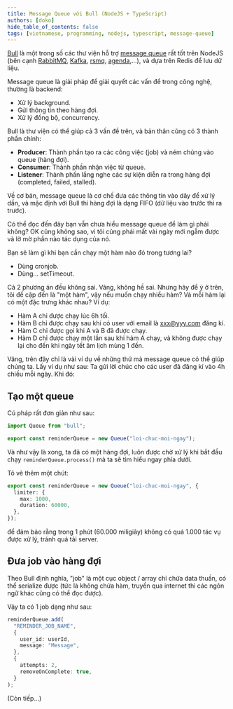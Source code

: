 ```yaml
---
title: Message Queue với Bull (NodeJS + TypeScript)
authors: [doko]
hide_table_of_contents: false
tags: [vietnamese, programming, nodejs, typescript, message-queue]
---
```


[Bull](https://github.com/OptimalBits/bull) là một trong số các thư viện hỗ trợ [message queue](https://www.cloudamqp.com/blog/2014-12-03-what-is-message-queuing.html) rất tốt trên NodeJS (bên cạnh [RabbitMQ](https://www.rabbitmq.com/tutorials/tutorial-three-javascript.html), [Kafka](https://kafka.apache.org/), [rsmq](https://github.com/smrchy/rsmq), [agenda](https://github.com/agenda/agenda),...), và dựa trên Redis để lưu dữ liệu.

Message queue là giải pháp để giải quyết các vấn đề trong công nghệ, thường là backend:

- Xử lý background.
- Gửi thông tin theo hàng đợi.
- Xử lý đồng bộ, concurrency.

Bull là thư viện có thể giúp cả 3 vấn đề trên, và bản thân cũng có 3 thành phần chính:

- **Producer**: Thành phần tạo ra các công việc (job) và ném chúng vào queue (hàng đợi).
- **Consumer**: Thành phần nhận việc từ queue.
- **Listener**: Thành phần lắng nghe các sự kiện diễn ra trong hàng đợi (completed, failed, stalled).

<!--truncate-->

Về cơ bản, message queue là cơ chế đưa các thông tin vào dãy để xử lý dần, và mặc định với Bull thì hàng đợi là dạng FIFO (dữ liệu vào trước thì ra trước).

Có thể đọc đến đây bạn vẫn chưa hiểu message queue để làm gì phải không? OK cũng không sao, vì tôi cũng phải mất vài ngày mới ngẫm được và lờ mờ phần nào tác dụng của nó.

Bạn sẽ làm gì khi bạn cần chạy một hàm nào đó trong tương lai?

- Dùng cronjob.
- Dùng... setTimeout.

Cả 2 phương án đều không sai. Vâng, không hề sai. Nhưng hãy để ý ở trên, tôi đề cập đến là "một hàm", vậy nếu muốn chạy nhiều hàm? Và mỗi hàm lại có một đặc trưng khác nhau? Ví dụ:

- Hàm A chỉ được chạy lúc 6h tối.
- Hàm B chỉ được chạy sau khi có user với email là xxx@yyy.com đăng kí.
- Hàm C chỉ được gọi khi A và B đã được chạy.
- Hàm D chỉ được chạy một lần sau khi hàm A chạy, và không được chạy lại cho đến khi ngày tết âm lịch mùng 1 đến.

Vâng, trên đây chỉ là vài ví dụ về những thứ mà message queue có thể giúp chúng ta. Lấy ví dụ như sau: Ta gửi lời chúc cho các user đã đăng kí vào 4h chiều mỗi ngày. Khi đó:

## Tạo một queue

Cú pháp rất đơn giản như sau:

```ts
import Queue from "bull";

export const reminderQueue = new Queue("loi-chuc-moi-ngay");
```

Và như vậy là xong, ta đã có một hàng đợi, luôn được chờ xử lý khi bắt đầu chạy `reminderQueue.process()` mà ta sẽ tìm hiểu ngay phía dưới.

Tô vẽ thêm một chút:

```ts
export const reminderQueue = new Queue("loi-chuc-moi-ngay", {
  limiter: {
    max: 1000,
    duration: 60000,
  },
});
```

để đảm bảo rằng trong 1 phút (60.000 miligiây) không có quá 1.000 tác vụ được xử lý, tránh quá tải server.

## Đưa job vào hàng đợi

Theo Bull định nghĩa, "job" là một cục object / array chỉ chứa data thuần, có thể serialize được (tức là không chứa hàm, truyền qua internet thì các ngôn ngữ khác cũng có thể đọc được).

Vậy ta có 1 job dạng như sau:

```ts
reminderQueue.add(
  "REMINDER_JOB_NAME",
  {
    user_id: userId,
    message: "Message",
  },
  {
    attempts: 2,
    removeOnComplete: true,
  }
);
```

(Còn tiếp...)
